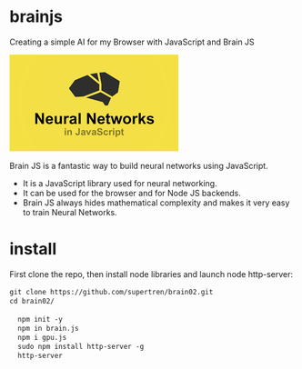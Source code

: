 # brainjs

Creating a simple AI for my Browser with JavaScript and Brain JS


![brainjs](https://github.com/supertren/brain02/blob/master/brain.png)

Brain JS is a fantastic way to build neural networks using JavaScript. 
 * It is a JavaScript library used for neural networking.
 * It can be used for the browser and for Node JS backends.
 * Brain JS always hides mathematical complexity and makes it very easy to train Neural Networks.

# install

First clone the repo, then install node libraries and launch node http-server:

```
git clone https://github.com/supertren/brain02.git
cd brain02/

  npm init -y
  npm in brain.js
  npm i gpu.js
  sudo npm install http-server -g
  http-server
```
